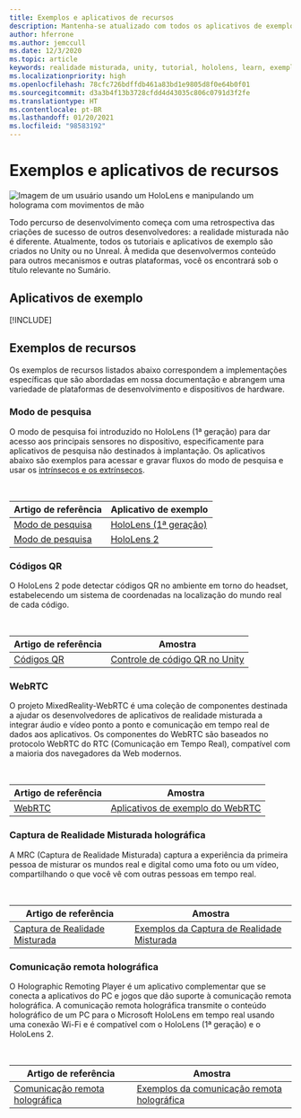 ```yaml
---
title: Exemplos e aplicativos de recursos
description: Mantenha-se atualizado com todos os aplicativos de exemplos e de recursos de realidade misturada da Microsoft para HoloLens.
author: hferrone
ms.author: jemccull
ms.date: 12/3/2020
ms.topic: article
keywords: realidade misturada, unity, tutorial, hololens, learn, exemplos, MRTK, modo de pesquisa, HoloLens 2, códigos qr, WebRTC, captura de realidade misturada, comunicação remota holográfica, Ferramentas de Experiência de Usuário
ms.localizationpriority: high
ms.openlocfilehash: 78cfc726bdffdb461a83bd1e9805d8f0e64b0f01
ms.sourcegitcommit: d3a3b4f13b3728cfdd4d43035c806c0791d3f2fe
ms.translationtype: HT
ms.contentlocale: pt-BR
ms.lasthandoff: 01/20/2021
ms.locfileid: "98583192"
---
```

# <a name="samples-and-feature-apps"></a>Exemplos e aplicativos de recursos

![Imagem de um usuário usando um HoloLens e manipulando um holograma com movimentos de mão](unreal/images/unreal-developer.jpg)

Todo percurso de desenvolvimento começa com uma retrospectiva das criações de sucesso de outros desenvolvedores: a realidade misturada não é diferente. Atualmente, todos os tutoriais e aplicativos de exemplo são criados no Unity ou no Unreal. À medida que desenvolvermos conteúdo para outros mecanismos e outras plataformas, você os encontrará sob o título relevante no Sumário.

## <a name="sample-apps"></a>Aplicativos de exemplo

[!INCLUDE[](includes/tabs-samples.md)]

## <a name="feature-samples"></a>Exemplos de recursos

Os exemplos de recursos listados abaixo correspondem a implementações específicas que são abordadas em nossa documentação e abrangem uma variedade de plataformas de desenvolvimento e dispositivos de hardware.

### <a name="research-mode"></a>Modo de pesquisa

O modo de pesquisa foi introduzido no HoloLens (1ª geração) para dar acesso aos principais sensores no dispositivo, especificamente para aplicativos de pesquisa não destinados à implantação. Os aplicativos abaixo são exemplos para acessar e gravar fluxos do modo de pesquisa e usar os [intrínsecos e os extrínsecos](/windows/mixed-reality/locatable-camera#locating-the-device-camera-in-the-world).

<br>

| Artigo de referência | Aplicativo de exemplo |
| --- | --- |
| [Modo de pesquisa](platform-capabilities-and-apis/research-mode.md) | [HoloLens (1ª geração)](https://github.com/microsoft/HoloLensForCV/tree/master/Samples) |
| [Modo de pesquisa](platform-capabilities-and-apis/research-mode.md) | [HoloLens 2](https://github.com/microsoft/HoloLens2ForCV/tree/main/Samples) |

### <a name="qr-codes"></a>Códigos QR

O HoloLens 2 pode detectar códigos QR no ambiente em torno do headset, estabelecendo um sistema de coordenadas na localização do mundo real de cada código.

<br>

| Artigo de referência | Amostra |
| --- | --- |
| [Códigos QR](platform-capabilities-and-apis/qr-code-tracking.md) | [Controle de código QR no Unity](https://github.com/chgatla-microsoft/QRTracking/tree/master/SampleQRCodes) |

### <a name="webrtc"></a>WebRTC

O projeto MixedReality-WebRTC é uma coleção de componentes destinada a ajudar os desenvolvedores de aplicativos de realidade misturada a integrar áudio e vídeo ponto a ponto e comunicação em tempo real de dados aos aplicativos. Os componentes do WebRTC são baseados no protocolo WebRTC do RTC (Comunicação em Tempo Real), compatível com a maioria dos navegadores da Web modernos.

<br>

| Artigo de referência | Amostra |
| --- | --- |
| [WebRTC](https://microsoft.github.io/MixedReality-WebRTC) | [Aplicativos de exemplo do WebRTC](https://github.com/microsoft/MixedReality-WebRTC/tree/master/examples) |

### <a name="holographic-mixed-reality-capture"></a>Captura de Realidade Misturada holográfica

A MRC (Captura de Realidade Misturada) captura a experiência da primeira pessoa de misturar os mundos real e digital como uma foto ou um vídeo, compartilhando o que você vê com outras pessoas em tempo real.

<br>

| Artigo de referência | Amostra |
| --- | --- |
| [Captura de Realidade Misturada](platform-capabilities-and-apis/mixed-reality-capture-for-developers.md) | [Exemplos da Captura de Realidade Misturada](/samples/microsoft/windows-universal-samples/holographicmixedrealitycapture/) |

### <a name="holographic-remoting"></a>Comunicação remota holográfica

O Holographic Remoting Player é um aplicativo complementar que se conecta a aplicativos do PC e jogos que dão suporte à comunicação remota holográfica. A comunicação remota holográfica transmite o conteúdo holográfico de um PC para o Microsoft HoloLens em tempo real usando uma conexão Wi-Fi e é compatível com o HoloLens (1ª geração) e o HoloLens 2.

<br>

| Artigo de referência | Amostra |
| --- | --- |
| [Comunicação remota holográfica](platform-capabilities-and-apis/holographic-remoting-player.md) | [Exemplos da comunicação remota holográfica](https://github.com/microsoft/MixedReality-HolographicRemoting-Samples) |